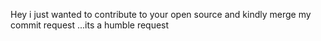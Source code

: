 Hey i just wanted to contribute to your open source and kindly merge my commit request ...its a humble request
